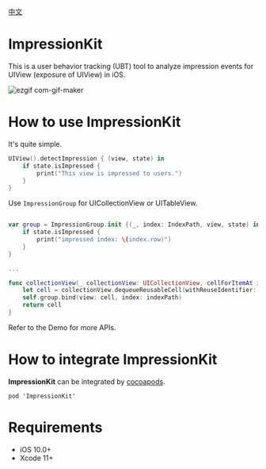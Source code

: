[中文](README.zh-Hans.md)

# ImpressionKit

This is a user behavior tracking (UBT) tool to analyze impression events for UIView (exposure of UIView) in iOS.

![ezgif com-gif-maker](https://user-images.githubusercontent.com/5275802/120922347-30a2d200-c6fb-11eb-8994-f97c2bbc0ff8.gif)

# How to use ImpressionKit

It's quite simple. 

```swift
UIView().detectImpression { (view, state) in
    if state.isImpressed {
        print("This view is impressed to users.")
    }
}
```

Use `ImpressionGroup` for UICollectionView or UITableView.

```swift

var group = ImpressionGroup.init {(_, index: IndexPath, view, state) in
    if state.isImpressed {
        print("impressed index: \(index.row)")
    }
}

...

func collectionView(_ collectionView: UICollectionView, cellForItemAt indexPath: IndexPath) -> UICollectionViewCell {
    let cell = collectionView.dequeueReusableCell(withReuseIdentifier: "Cell", for: indexPath) as! Cell
    self.group.bind(view: cell, index: indexPath)
    return cell
}

```

Refer to the Demo for more APIs.

# How to integrate ImpressionKit

**ImpressionKit** can be integrated by [cocoapods](https://cocoapods.org/). 

```
pod 'ImpressionKit'
```

# Requirements

- iOS 10.0+
- Xcode 11+
